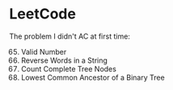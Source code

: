# LeetCode

The problem I didn't AC at first time:

65. Valid Number
151. Reverse Words in a String
222. Count Complete Tree Nodes
236. Lowest Common Ancestor of a Binary Tree
